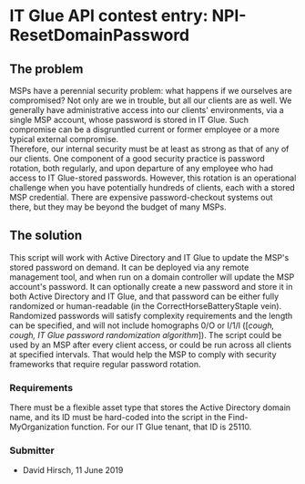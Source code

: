 # IT Glue API contest entry: NPI-ResetDomainPassword

## The problem
MSPs have a perennial security problem: what happens if we ourselves are compromised?  Not only are we in trouble, but all our clients are as well.  We generally have administrative access into our clients' environments, via a single MSP account, whose password is stored in IT Glue.  Such compromise can be a disgruntled current or former employee or a more typical external compromise.  
Therefore, our internal security must be at least as strong as that of any of our clients.  One component of a good security practice is password rotation, both regularly, and upon departure of any employee who had access to IT Glue-stored passwords.  However, this rotation is an operational challenge when you have potentially hundreds of clients, each with a stored MSP credential.  There are expensive password-checkout systems out there, but they may be beyond the budget of many MSPs.

## The solution
This script will work with Active Directory and IT Glue to update the MSP's stored password on demand.  It can be deployed via any remote management tool, and when run on a domain controller will update the MSP account's password.  It can optionally create a new password and store it in both Active Directory and IT Glue, and that password can be either fully randomized or human-readable (in the CorrectHorseBatteryStaple vein).  Randomized passwords will satisfy complexity requirements and the length can be specified, and will not include homographs 0/O or I/1/l (\[*cough, cough, IT Glue password randomization algorithm*\]).  The script could be used by an MSP after every client access, or could be run across all clients at specified intervals.  That would help the MSP to comply with security frameworks that require regular password rotation.

### Requirements
There must be a flexible asset type that stores the Active Directory domain name, and its ID must be hard-coded into the script in the Find-MyOrganization function.  For our IT Glue tenant, that ID is 25110.

### Submitter
- David Hirsch, 11 June 2019
